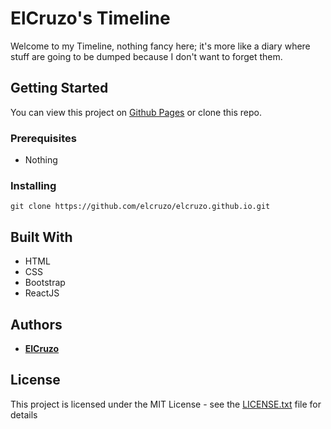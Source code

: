 # ElCruzo's Timeline

Welcome to my Timeline, nothing fancy here; it's more like a diary where stuff are going to be dumped because I don't want to forget them.

## Getting Started

You can view this project on [Github Pages](https://github.com/elcruzo/elcruzo.github.io) or clone this repo.

### Prerequisites

* Nothing

### Installing

```
git clone https://github.com/elcruzo/elcruzo.github.io.git
```

## Built With

* HTML
* CSS
* Bootstrap
* ReactJS

## Authors

* [**ElCruzo**](https://github.com/elcruzo)

## License

This project is licensed under the MIT License - see the [LICENSE.txt](LICENSE.txt) file for details
